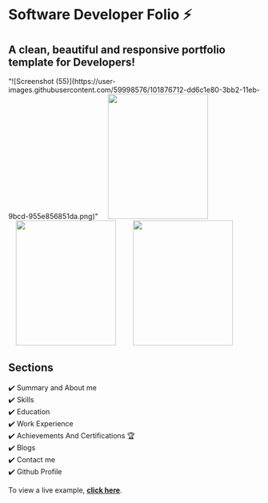 # Software Developer Folio ⚡️
## A clean, beautiful and responsive portfolio template for Developers!



<p float="left" margin="5">
 "![Screenshot (55)](https://user-images.githubusercontent.com/59998576/101876712-dd6c1e80-3bb2-11eb-9bcd-955e856851da.png)"
  <img src="https://github.com/saikumar110/Images_of_projects/blob/main/projects_page/about_page.png?raw=true" width="200" height="250"  hspace="15"/>
  <img src=https://github.com/saikumar110/Images_of_projects/blob/main/projects_page/projects_page.png?raw=true width="200"  height="250" hspace="15"/>
  <img src="https://github.com/saikumar110/Images_of_projects/blob/main/projects_page/contact_page.png?raw=true" width="200"  height="250" hspace="15"/>
</p>


## Sections
✔️ Summary and About me\
✔️ Skills\
✔️ Education\
✔️ Work Experience\
✔️ Achievements And Certifications 🏆\
✔️ Blogs\
✔️ Contact me\
✔️ Github Profile

To view a live example, **[click here](https://silly-shockley-8737b1.netlify.app/work.html)**.
